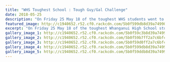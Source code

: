 ```yaml
---
title: "WHS Toughest School : Tough Guy/Gal Challenge"
date: 2018-05-25
description: "On Friday 25 May 18 of the toughest WHS students went to the Tough Guy/Gal challenge held in Wellington..."
featured_image: http://c1940652.r52.cf0.rackcdn.com/5b0f599db8d39a7499002125/gp-at-finish-line.gif
excerpt: "On Friday 25 May 18 of the toughest Whanganui High School students went to the Tough Guy/Gal challenge held in Wellington."
gallery_image_1: http://c1940652.r52.cf0.rackcdn.com/5b0f59c3b8d39a7499002127/finish-line-x2.othergif.gif
gallery_image_2: http://c1940652.r52.cf0.rackcdn.com/5b0f59b7ff2a7c6bfc0020d7/finish-line-x2.gif
gallery_image_3: http://c1940652.r52.cf0.rackcdn.com/5b0f59d0ff2a7c6bfc0020d9/finish-line-x3.gif
gallery_image_4: http://c1940652.r52.cf0.rackcdn.com/5b0f599db8d39a7499002125/gp-at-finish-line.gif
gallery_image_5: http://c1940652.r52.cf0.rackcdn.com/5b0f59ddb8d39a7499002129/receiving-awards.gif
---
```

